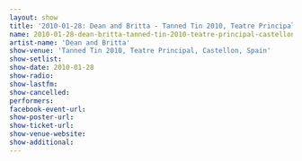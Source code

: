 ```yaml
---
layout: show
title: '2010-01-28: Dean and Britta - Tanned Tin 2010, Teatre Principal, Castellon, Spain'
name: 2010-01-28-dean-britta-tanned-tin-2010-teatre-principal-castellon-spain
artist-name: 'Dean and Britta'
show-venue: 'Tanned Tin 2010, Teatre Principal, Castellon, Spain'
show-setlist: 
show-date: 2010-01-28
show-radio: 
show-lastfm: 
show-cancelled: 
performers: 
facebook-event-url: 
show-poster-url: 
show-ticket-url: 
show-venue-website: 
show-additional: 
---
```


